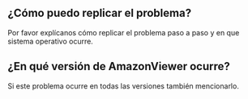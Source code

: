 ## ¿Cómo puedo replicar el problema?
Por favor explícanos cómo replicar el problema paso a paso y en que sistema operativo ocurre.
## ¿En qué versión de AmazonViewer ocurre?
Si este problema ocurre en todas las versiones también mencionarlo.
